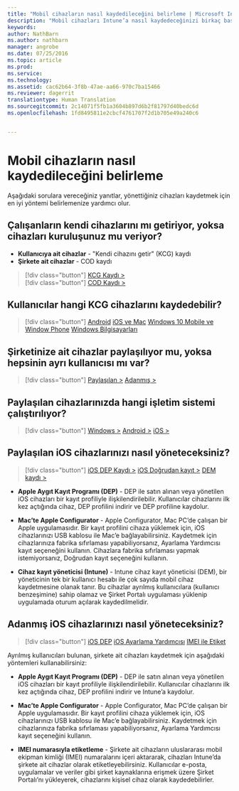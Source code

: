 ```yaml
---
title: "Mobil cihazların nasıl kaydedileceğini belirleme | Microsoft Intune"
description: "Mobil cihazları Intune’a nasıl kaydedeceğinizi birkaç basit soruyu yanıtlayarak kararlaştırın"
keywords: 
author: NathBarn
ms.author: nathbarn
manager: angrobe
ms.date: 07/25/2016
ms.topic: article
ms.prod: 
ms.service: 
ms.technology: 
ms.assetid: cac62b64-3f8b-47ae-aa66-970c7ba15466
ms.reviewer: dagerrit
translationtype: Human Translation
ms.sourcegitcommit: 2c14071f5fb1a3604b897d6b2f81797d40bedc6d
ms.openlocfilehash: 1fd8495811e2cbcf4761707f2d1b705e49a240c6


---
```


# Mobil cihazların nasıl kaydedileceğini belirleme

Aşağıdaki sorulara vereceğiniz yanıtlar, yönettiğiniz cihazları kaydetmek için en iyi yöntemi belirlemenize yardımcı olur.

## **Çalışanların kendi cihazlarını mı getiriyor, yoksa cihazları kuruluşunuz mu veriyor?**

  - **Kullanıcıya ait cihazlar** - "Kendi cihazını getir" (KCG) kaydı
  - **Şirkete ait cihazlar** - COD kaydı

> [!div class="button"]
[KCG Kaydı >](#what-byod-devices-can-your-users-enroll)   
> [!div class="button"]
[COD Kaydı >](#are-your-company-owned-devices-shared-or-do-they-have-dedicated-users)

## **Kullanıcılar hangi KCG cihazlarını kaydedebilir?**

> [!div class="button"]
[Android](/intune/deploy-use/set-up-android-management-with-microsoft-intune) [iOS ve Mac](/intune/deploy-use/set-up-ios-and-mac-management-with-microsoft-intune) [Windows 10 Mobile ve Window Phone](/intune/deploy-use/set-up-windows-phone-management-with-microsoft-intune) [Windows Bilgisayarları](/intune/deploy-use/set-up-windows-device-management-with-microsoft-intune)

## **Şirketinize ait cihazlar paylaşılıyor mu, yoksa hepsinin ayrı kullanıcısı mı var?**

> [!div class="button"]
[Paylaşılan >](#what-operating-system-are-your-shared-devices-running)   [Adanmış >](#how-will-you-manage-dedicated-ios-devices)


## **Paylaşılan cihazlarınızda hangi işletim sistemi çalıştırılıyor?**

  > [!div class="button"]
  [Windows >](/intune/deploy-use/enroll-corporate-owned-devices-with-the-device-enrollment-manager-in-microsoft-intune) [Android >](/intune/deploy-use/enroll-corporate-owned-devices-with-the-device-enrollment-manager-in-microsoft-intune) [iOS >](#how-will-you-manage-shared-ios-devices)

## **Paylaşılan iOS cihazlarınızı nasıl yöneteceksiniz?**

  > [!div class="button"]
  [iOS DEP Kaydı >](/intune/deploy-use/ios-device-enrollment-program-in-microsoft-intune) [iOS Doğrudan kayıt >](/intune/deploy-use/ios-direct-enrollment-in-microsoft-intune)  [DEM kaydı >](/intune/deploy-use/enroll-corporate-owned-devices-with-the-device-enrollment-manager-in-microsoft-intune)

  - **Apple Aygıt Kayıt Programı (DEP)** - DEP ile satın alınan veya yönetilen iOS cihazları bir kayıt profiliyle ilişkilendirilebilir. Kullanıcılar cihazlarını ilk kez açtığında cihaz, DEP profilini indirir ve DEP profiline kaydolur.

  - **Mac’te Apple Configurator** - Apple Configurator, Mac PC’de çalışan bir Apple uygulamasıdır. Bir kayıt profilini cihaza yüklemek için, iOS cihazlarınızı USB kablosu ile Mac’e bağlayabilirsiniz. Kaydetmek için cihazlarınıza fabrika sıfırlaması yapabiliyorsanız, Ayarlama Yardımcısı kayıt seçeneğini kullanın. Cihazlara fabrika sıfırlaması yapmak istemiyorsanız, Doğrudan kayıt seçeneğini kullanın.

  - **Cihaz kayıt yöneticisi (Intune)** - Intune cihaz kayıt yöneticisi (DEM), bir yöneticinin tek bir kullanıcı hesabı ile çok sayıda mobil cihaz kaydetmesine olanak tanır. Bu cihazlar ayrılmış kullanıcılara (kullanıcı benzeşimine) sahip olamaz ve Şirket Portalı uygulaması yüklenip uygulamada oturum açılarak kaydedilmelidir.

## **Adanmış iOS cihazlarınızı nasıl yöneteceksiniz?**

  > [!div class="button"]
   [iOS DEP](/intune/deploy-use/ios-device-enrollment-program-in-microsoft-intune) [iOS Ayarlama Yardımcısı](/intune/deploy-use/ios-setup-assistant-enrollment-in-microsoft-intune) [IMEI ile Etiket](/intune/deploy-use/specify-corporate-owned-devices-with-international-mobile-equipment-identity-imei-numbers)

  Ayrılmış kullanıcıları bulunan, şirkete ait cihazları kaydetmek için aşağıdaki yöntemleri kullanabilirsiniz:

  - **Apple Aygıt Kayıt Programı (DEP)** - DEP ile satın alınan veya yönetilen iOS cihazları bir kayıt profiliyle ilişkilendirilebilir. Kullanıcılar cihazlarını ilk kez açtığında cihaz, DEP profilini indirir ve Intune’a kaydolur.

  - **Mac’te Apple Configurator** - Apple Configurator, Mac PC’de çalışan bir Apple uygulamasıdır. Bir kayıt profilini cihaza yüklemek için, iOS cihazlarınızı USB kablosu ile Mac’e bağlayabilirsiniz. Kaydetmek için cihazlarınıza fabrika sıfırlaması yapabiliyorsanız, Ayarlama Yardımcısı kayıt seçeneğini kullanın.

  - **IMEI numarasıyla etiketleme** - Şirkete ait cihazların uluslararası mobil ekipman kimliği (IMEI) numaralarını içeri aktararak, cihazları Intune’da şirkete ait cihazlar olarak etiketleyebilirsiniz. Kullanıcılar e-posta, uygulamalar ve veriler gibi şirket kaynaklarına erişmek üzere Şirket Portalı’nı yükleyerek, cihazlarını kişisel cihaz olarak kaydedebilirler.



<!--HONumber=Oct16_HO3-->


